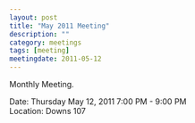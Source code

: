 ```yaml
---
layout: post
title: "May 2011 Meeting"
description: ""
category: meetings
tags: [meeting]
meetingdate: 2011-05-12
---
```


Monthly Meeting.                                                               
                                                                             
Date: Thursday May 12, 2011 7:00 PM - 9:00 PM                                    
Location: Downs 107                                         

